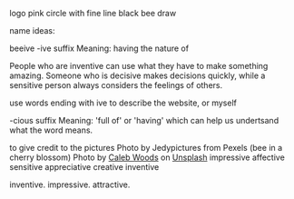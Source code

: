 logo 
pink circle with fine line black bee draw

name ideas:

beeive -ive suffix 
Meaning: having the nature of

People who are inventive can use what they have to make something amazing.
Someone who is decisive makes decisions quickly, while a sensitive person always considers the feelings of others.  

use words ending with ive to describe the website, or myself

-cious suffix
Meaning: 'full of' or 'having' which can help us undertsand what the word means.


to give credit to the pictures
Photo by Jedypictures from Pexels (bee in a cherry blossom)
Photo by <a href="https://unsplash.com/@caleb_woods?utm_source=unsplash&utm_medium=referral&utm_content=creditCopyText">Caleb Woods</a> on <a href="https://unsplash.com/s/photos/minimalist-flower?utm_source=unsplash&utm_medium=referral&utm_content=creditCopyText">Unsplash</a>
   impressive
   affective
   sensitive
   appreciative
   creative
   inventive

   inventive. impressive. attractive.